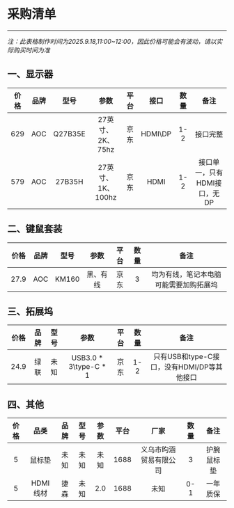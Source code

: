 # 采购清单
---

*注：此表格制作时间为2025.9.18,11:00~12:00，因此价格可能会有波动，请以实际购买时间为准*


## 一、显示器
| 价格  | 品牌  |  型号   |       参数        | 平台  |  接口   | 数量  |             备注             |
| :---: | :---: | :-----: | :---------------: | :---: | :-----: | :---: | :--------------------------: |
|  629  |  AOC  | Q27B35E | 27英寸、2K、75hz  | 京东  | HDMI\DP |  1-2  |           接口完整           |
|  579  |  AOC  | 27B35H  | 27英寸、1K、100hz | 京东  |  HDMI   |  1-2  | 接口单一，只有HDMI接口，无DP |

## 二、键鼠套装
| 价格  | 品牌  | 型号  |   参数   | 平台  | 数量  |                  备注                  |
| :---: | :---: | :---: | :------: | :---: | :---: | :------------------------------------: |
| 27.9  |  AOC  | KM160 | 黑、有线 | 京东  |   3   | 均为有线，笔记本电脑可能需要加购拓展坞 |


## 三、拓展坞
| 价格  | 品牌  | 型号  |         参数          | 平台  | 数量  |                    备注                    |
| :---: | :---: | :---: | :-------------------: | :---: | :---: | :----------------------------------------: |
| 24.9  | 绿联  | 未知  | USB3.0 * 3\type-C * 1 | 京东  |  1-2  | 只有USB和type-C接口，没有HDMI/DP等其他接口 |

## 四、其他
| 价格  |   品类   | 品牌  | 型号  | 参数  | 平台  |          厂家          | 数量  |    备注    |
| :---: | :------: | :---: | :---: | :---: | :---: | :--------------------: | :---: | :--------: |
|   5   |  鼠标垫  | 未知  | 未知  | 未知  | 1688  | 义乌市昀涵贸易有限公司 |   3   | 护腕鼠标垫 |
|   5   | HDMI线材 | 捷森  | 未知  |  2.0  | 1688  |          未知          |  0-1  |  一年质保  |
